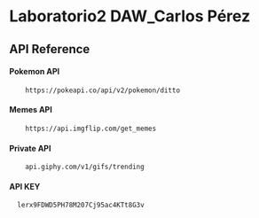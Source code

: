 
# Laboratorio2 DAW_Carlos Pérez




## API Reference



#### Pokemon API

```http
    https://pokeapi.co/api/v2/pokemon/ditto
```

#### Memes API

```http
    https://api.imgflip.com/get_memes
```

#### Private API

```http
    api.giphy.com/v1/gifs/trending
```

#### API KEY

```http
  lerx9FDWD5PH78M207Cj95ac4KTt8G3v
```